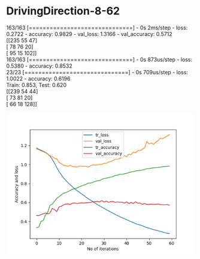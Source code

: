 # DrivingDirection-8-62
163/163 [==============================] - 0s 2ms/step - loss: 0.2722 - accuracy: 0.9829 - val_loss: 1.3166 - val_accuracy: 0.5712 <br/>
[[235  55  47]   <br/>
 [ 78  76  20]   <br/>
 [ 95  15 102]]  <br/> 
163/163 [==============================] - 0s 873us/step - loss: 0.5380 - accuracy: 0.8532  <br/>
23/23 [==============================] - 0s 709us/step - loss: 1.0022 - accuracy: 0.6196    <br/>
Train: 0.853, Test: 0.620  <br/>
[[239  54  44]             <br/> 
 [ 73  81  20]             <br/>
 [ 66  18 128]]            <br/> 

 ![Screenshot](accuracy_62_Participants_7_conv_3_dense_1.png)
 
